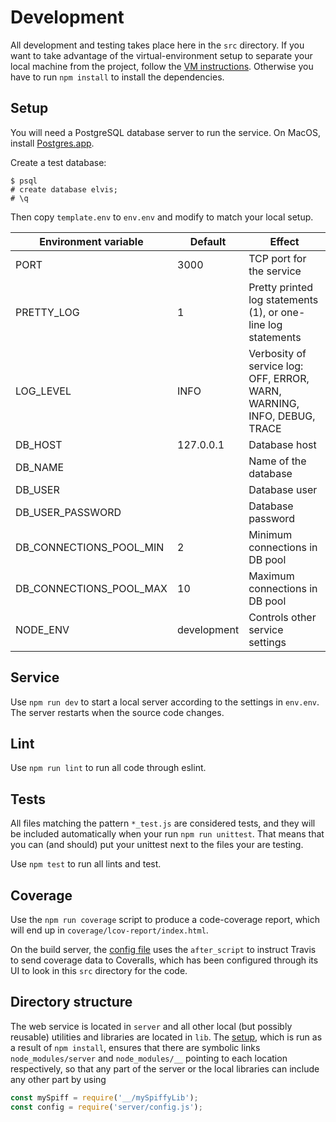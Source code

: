 # Development

All development and testing takes place here in the `src` directory.  If you want to take advantage of the virtual-environment setup to separate your local machine from the project, follow the [VM instructions](../vm.md).  Otherwise you have to run `npm install` to install the dependencies.

## Setup

You will need a PostgreSQL database server to run the service.  On MacOS, install [Postgres.app](http://postgresapp.com/).

Create a test database:

    $ psql
    # create database elvis;
    # \q

Then copy `template.env` to `env.env` and modify to match your local setup.

| Environment variable    | Default      | Effect                           |
| ----------------------- | ------------ | -------------------------------- |
| PORT                    | 3000         | TCP port for the service |
| PRETTY_LOG              | 1            | Pretty printed log statements (1), or one-line log statements |
| LOG_LEVEL               | INFO         | Verbosity of service log: OFF, ERROR, WARN, WARNING, INFO, DEBUG, TRACE |
| DB_HOST                 | 127.0.0.1    | Database host                  |
| DB_NAME                 |              | Name of the database |
| DB_USER                 |              | Database user |
| DB_USER_PASSWORD        |              | Database password |
| DB_CONNECTIONS_POOL_MIN | 2            | Minimum connections in DB pool |
| DB_CONNECTIONS_POOL_MAX | 10           | Maximum connections in DB pool |
| NODE_ENV                | development  | Controls other service settings |


## Service

Use `npm run dev` to start a local server according to the settings in `env.env`.  The server restarts when the source code changes.

## Lint

Use `npm run lint` to run all code through eslint.

## Tests

All files matching the pattern `*_test.js` are considered tests, and they will be included automatically when your run `npm run unittest`.  That means that you can (and should) put your unittest next to the files your are testing.

Use `npm test` to run all lints and test.

## Coverage

Use the `npm run coverage` script to produce a code-coverage report, which will end up in `coverage/lcov-report/index.html`.

On the build server, the [config file](../.travis.yml) uses the `after_script` to instruct Travis to send coverage data to Coveralls, which has been configured through its UI to look in this `src` directory for the code.

##  Directory structure

The web service is located in `server` and all other local (but possibly reusable) utilities and libraries are located in `lib`.  The [setup](setup-node-env.sh), which is run as a result of `npm install`, ensures that there are symbolic links `node_modules/server` and `node_modules/__` pointing to each location respectively, so that any part of the server or the local libraries can include any other part by using

```javascript
const mySpiff = require('__/mySpiffyLib');
const config = require('server/config.js');
```
